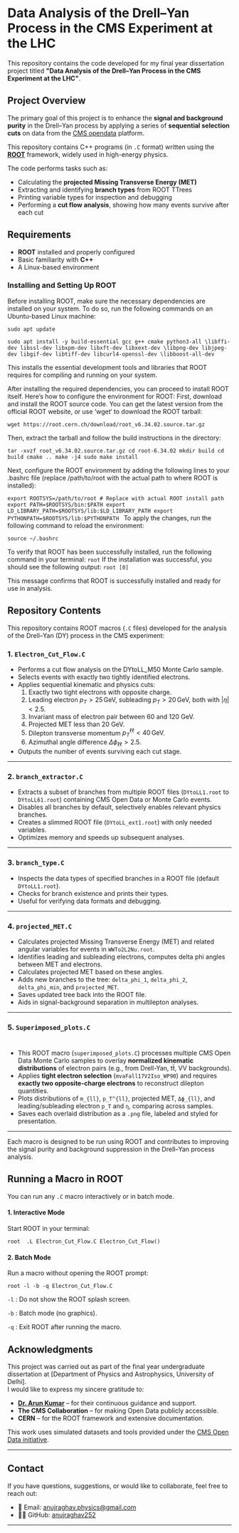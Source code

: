 # Data Analysis of the Drell–Yan Process in the CMS Experiment at the LHC

This repository contains the code developed for my final year dissertation project titled **"Data Analysis of the Drell–Yan Process in the CMS Experiment at the LHC"**.


## Project Overview

The primary goal of this project is to enhance the **signal and background purity** in the Drell–Yan process by applying a series of **sequential selection cuts** on data from the [CMS opendata](https://opendata.cern.ch/search?q&f=experiment%3ACMS&l=list&order=desc&p=1&s=10&sort=mostrecent) platform.

This repository contains C++ programs (in `.C` format) written using the **[ROOT](https://root.cern/)** framework, widely used in high-energy physics.

The code performs tasks such as:

- Calculating the **projected Missing Transverse Energy (MET)**
- Extracting and identifying **branch types** from ROOT TTrees
- Printing variable types for inspection and debugging
- Performing a **cut flow analysis**, showing how many events survive after each cut

## Requirements

- **ROOT** installed and properly configured
- Basic familiarity with **C++**
- A Linux-based environment

### Installing and Setting Up ROOT
Before installing ROOT, make sure the necessary dependencies are installed on your system. To do so, run the following commands on an Ubuntu-based Linux machine:

`sudo apt update`

`sudo apt install -y build-essential gcc g++ cmake python3-all \libffi-dev libssl-dev libxpm-dev libxft-dev libxext-dev \libpng-dev libjpeg-dev libgif-dev libtiff-dev libcurl4-openssl-dev \libboost-all-dev`

This installs the essential development tools and libraries that ROOT requires for compiling and running on your system.

After installing the required dependencies, you can proceed to install ROOT itself. Here’s how to configure the environment for ROOT:
First, download and install the ROOT source code. You can get the latest version from the official ROOT website, or use ‘wget‘ to download the ROOT tarball:

`wget https://root.cern.ch/download/root_v6.34.02.source.tar.gz`

Then, extract the tarball and follow the build instructions in the directory:

`tar -xvzf root_v6.34.02.source.tar.gz
cd root-6.34.02
mkdir build
cd build
cmake ..
make -j4
sudo make install`

Next, configure the ROOT environment by adding the following lines to your .bashrc file
(replace /path/to/root with the actual path to where ROOT is installed):

`export ROOTSYS=/path/to/root # Replace with actual ROOT install path
export PATH=$ROOTSYS/bin:$PATH
export LD_LIBRARY_PATH=$ROOTSYS/lib:$LD_LIBRARY_PATH
export PYTHONPATH=$ROOTSYS/lib:$PYTHONPATH
`
To apply the changes, run the following command to reload the environment:

`source ~/.bashrc`

To verify that ROOT has been successfully installed, run the following command in your terminal: `root`
If the installation was successful, you should see the following output: `root [0]`

This message confirms that ROOT is successfully installed and ready for use in analysis.


## Repository Contents

This repository contains ROOT macros (`.C` files) developed for the analysis of the Drell–Yan (DY) process in the CMS experiment:

### 1. `Electron_Cut_Flow.C`

- Performs a cut flow analysis on the DYtoLL_M50 Monte Carlo sample.
- Selects events with exactly two tightly identified electrons.
- Applies sequential kinematic and physics cuts:
  1. Exactly two tight electrons with opposite charge.
  2. Leading electron $p_T > 25\,\text{GeV}$, subleading $p_T > 20\,\text{GeV}$, both with $|\eta| < 2.5$.
  3. Invariant mass of electron pair between 60 and 120 GeV.
  4. Projected MET less than 20 GeV.
  5. Dilepton transverse momentum $p_T^{\ell\ell} < 40\,\text{GeV}$.
  6. Azimuthal angle difference $\Delta\phi_{\ell\ell} > 2.5$.
- Outputs the number of events surviving each cut stage.

---

### 2. `branch_extractor.C`

- Extracts a subset of branches from multiple ROOT files (`DYtoLL1.root` to `DYtoLL61.root`) containing CMS Open Data or Monte Carlo events.
- Disables all branches by default, selectively enables relevant physics branches.
- Creates a slimmed ROOT file (`DYtoLL_ext1.root`) with only needed variables.
- Optimizes memory and speeds up subsequent analyses.

---

### 3. `branch_type.C`

- Inspects the data types of specified branches in a ROOT file (default `DYtoLL1.root`).
- Checks for branch existence and prints their types.
- Useful for verifying data formats and debugging.

---

### 4. `projected_MET.C`

- Calculates projected Missing Transverse Energy (MET) and related angular variables for events in `WWTo2L2Nu.root`.
- Identifies leading and subleading electrons, computes delta phi angles between MET and electrons.
- Calculates projected MET based on these angles.
- Adds new branches to the tree: `delta_phi_1`, `delta_phi_2`, `delta_phi_min`, and `projected_MET`.
- Saves updated tree back into the ROOT file.
- Aids in signal-background separation in multilepton analyses.

---

### 5. `Superimposed_plots.C`
#
-  This ROOT macro (`superimposed_plots.C`) processes multiple CMS Open Data Monte Carlo samples to overlay **normalized kinematic distributions** of electron pairs (e.g., from Drell-Yan, tt̄, VV backgrounds).
-  Applies **tight electron selection** (`mvaFall17V2Iso_WP90`) and requires **exactly two opposite-charge electrons** to reconstruct dilepton quantities.
-  Plots distributions of `m_{ll}`, `p_T^{ll}`, projected MET, `Δϕ_{ll}`, and leading/subleading electron `p_T` and `η`, comparing across samples.
-  Saves each overlaid distribution as a `.png` file, labeled and styled for presentation.



---

Each macro is designed to be run using ROOT and contributes to improving the signal purity and background suppression in the Drell–Yan process analysis.


## Running a Macro in ROOT

You can run any `.C` macro interactively or in batch mode.

#### 1. Interactive Mode

Start ROOT in your terminal:

`
root 
.L Electron_Cut_Flow.C
Electron_Cut_Flow() `

#### 2. Batch Mode
Run a macro without opening the ROOT prompt:

`root -l -b -q Electron_Cut_Flow.C`

`-l` : Do not show the ROOT splash screen.

`-b` : Batch mode (no graphics).

`-q` : Exit ROOT after running the macro.




## Acknowledgments

This project was carried out as part of the final year undergraduate dissertation at [Department of Physics and Astrophysics, University of Delhi].  
I would like to express my sincere gratitude to:

- **[Dr. Arun Kumar](https://github.com/arunhep)** – for their continuous guidance and support.
- **The CMS Collaboration** – for making Open Data publicly accessible.
- **CERN** – for the ROOT framework and extensive documentation.

This work uses simulated datasets and tools provided under the [CMS Open Data initiative](https://cms-opendata.web.cern.ch/).

---

##  Contact

If you have questions, suggestions, or would like to collaborate, feel free to reach out:

- 📧 Email: anujraghav.physics@gmail.com
- 🧑‍💻 GitHub: [anujraghav252](https://github.com/anujraghav252)

---
